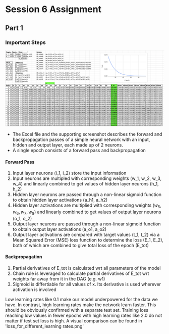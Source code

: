 # Session 6 Assignment

## Part 1

### Important Steps

![](excel_screenshot.png)
- The Excel file and the supporting screenshot describes the forward and backpropagation passes of a simple neural network with an input, hidden and output layer, each made up of 2 neurons.
- A single epoch consists of a forward pass and backpropagation

#### Forward Pass
1. Input layer neurons (i_1, i_2) store the input information
2. Input neurons are multipled with corresponding weights (w_1, w_2, w_3, w_4) and linearly combined to get values of hidden layer neurons (h_1, h_2)
3. Hidden layer neurons are passed through a non-linear sigmoid function to obtain hidden layer activations (a_h1, a_h2)
4. Hidden layer activations are multiplied with corresponding weights ($w_5, w_6, w_7, w_8)$ and linearly combined to get values of output layer neurons (o_1, o_2)
5. Output layer neurons are passed through a non-linear sigmoid function to obtain output layer activations (a_o1, a_o2)
6. Output layer activations are compared with target values (t_1, t_2) via a Mean Squared Error (MSE) loss function to determine the loss (E_1, E_2), both of which are combined to give total loss of the epoch (E_tot)

#### Backpropagation
1.  Partial derivatives of E_tot is calculated wrt all parameters of the model
2.  Chain rule is leveraged to calculate partial derivatives of E_tot wrt weights far away from it in the DAG (e.g. w1)
3.  Sigmoid is differtiable for all values of x. Its derivative is used wherever activation is involved

Low learning rates like 0.1 make our model underpowered for the data we have. In contrast, high learning rates make the network learn faster. This should be obviously confirmed with a separate test set. Training loss reaching low values in fewer epochs with high learning rates like 2.0 do not matter if test set loss is high. A visual comparison can be found in 'loss_for_different_learning rates.png'
